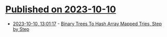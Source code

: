 # [Published on 2023-10-10](index.md)

* [2023-10-10, 13:01:17](https://lobste.rs/s/bn5k7d/binary_trees_hash_array_mapped_tries_step) - [Binary Trees To Hash Array Mapped Tries, Step by Step](https://vaibhavsagar.com/blog/2023/10/07/binary-trees-to-hamts/)
